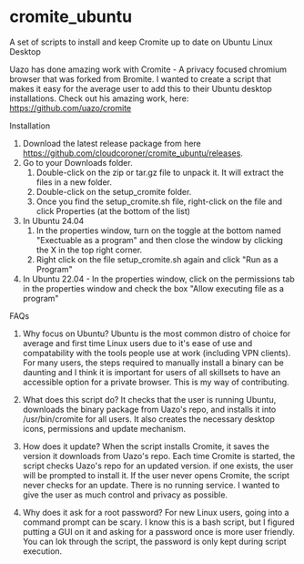 # cromite_ubuntu
A set of scripts to install and keep Cromite up to date on Ubuntu Linux Desktop


Uazo has done amazing work with Cromite - A privacy focused chromium browser that was forked from Bromite. I wanted to create a script that makes it easy for the average user to add this to their Ubuntu desktop installations. Check out his amazing work, here: https://github.com/uazo/cromite

Installation
1. Download the latest release package from here https://github.com/cloudcoroner/cromite_ubuntu/releases.
2. Go to your Downloads folder.
     1. Double-click on the zip or tar.gz file to unpack it. It will extract the files in a new folder.
     2. Double-click on the setup_cromite folder.
     3. Once you find the setup_cromite.sh file, right-click on the file and click Properties (at the bottom of the list)
3. In Ubuntu 24.04
     1. In the properties window, turn on the toggle at the bottom named "Exectuable as a program" and then close the window by clicking the X in the top right corner.
     2. Right click on the file setup_cromite.sh again and click "Run as a Program"
4. In Ubuntu 22.04 - In the properties window, click on the permissions tab in the properties window and check the box "Allow executing file as a program"

FAQs

1. Why focus on Ubuntu? Ubuntu is the most common distro of choice for average and first time Linux users due to it's ease of use and compatability with the tools people use at work (including VPN clients). For many users, the steps required to manually install a binary can be daunting and I think it is important for users of all skillsets to have an accessible option for a private browser. This is my way of contributing.

3. What does this script do? It checks that the user is running Ubuntu, downloads the binary package from Uazo's repo, and installs it into /usr/bin/cromite for all users. It also creates the necessary desktop icons, permissions and update mechanism.

4. How does it update? When the script installs Cromite, it saves the version it downloads from Uazo's repo. Each time Cromite is started, the script checks Uazo's repo for an updated version. if one exists, the user will be prompted to install it. If the user never opens Cromite, the script never checks for an update. There is no running service. I wanted to give the user as much control and privacy as possible.

5. Why does it ask for a root password? For new Linux users, going into a command prompt can be scary. I know this is a bash script, but I figured putting a GUI on it and asking for a password once is more user friendly. You can lok through the script, the password is only kept during script execution.
